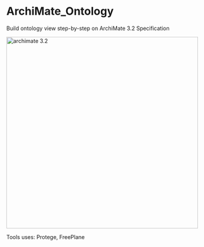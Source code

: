 # ArchiMate_Ontology
Build ontology view step-by-step on ArchiMate 3.2 Specification

<image src="img/ArchiMate_3.2_as_Ontology.png" alt="archimate 3.2" width=500>

Tools uses: Protege, FreePlane